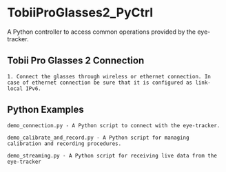# TobiiProGlasses2_PyCtrl

A Python controller to access common operations provided by the eye-tracker.

## Tobii Pro Glasses 2 Connection

	1. Connect the glasses through wireless or ethernet connection. In case of ethernet connection be sure that it is configured as link-local IPv6.

## Python Examples
	
	demo_connection.py - A Python script to connect with the eye-tracker.
	
	demo_calibrate_and_record.py - A Python script for managing calibration and recording procedures.
	
	demo_streaming.py - A Python script for receiving live data from the eye-tracker
